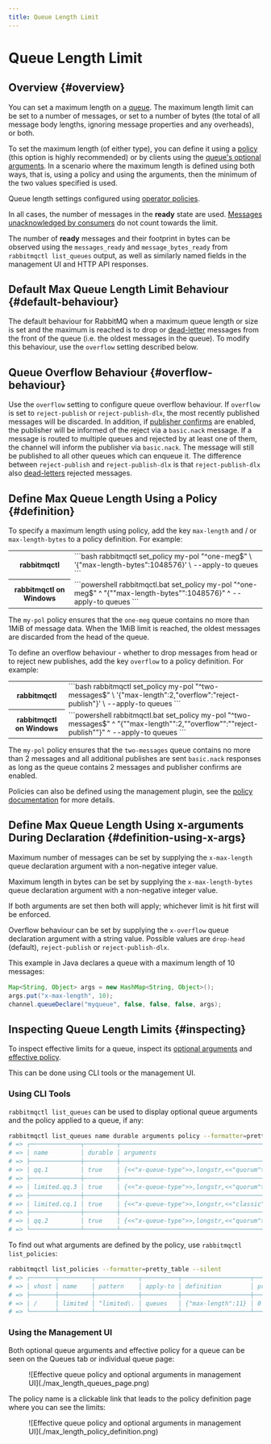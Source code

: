 ```yaml
---
title: Queue Length Limit
---
```

<!--
Copyright (c) 2005-2024 Broadcom. All Rights Reserved. The term "Broadcom" refers to Broadcom Inc. and/or its subsidiaries.

All rights reserved. This program and the accompanying materials
are made available under the terms of the under the Apache License,
Version 2.0 (the "License”); you may not use this file except in compliance
with the License. You may obtain a copy of the License at

https://www.apache.org/licenses/LICENSE-2.0

Unless required by applicable law or agreed to in writing, software
distributed under the License is distributed on an "AS IS" BASIS,
WITHOUT WARRANTIES OR CONDITIONS OF ANY KIND, either express or implied.
See the License for the specific language governing permissions and
limitations under the License.
-->

# Queue Length Limit

## Overview {#overview}

You can set a maximum length on a [queue](./queues). The maximum length limit can be set to a number of
messages, or set to a number of bytes (the total of all message body lengths, ignoring message properties and any overheads), or both.

To set the maximum length (of either type), you can
define it using a [policy](./parameters#policies) (this option is highly recommended)
or by clients using the [queue's optional arguments](./queues#optional-arguments).
In a scenario where the maximum length is defined using both ways, that is, using a policy and using the arguments, then the minimum of the two values specified is used.

Queue length settings configured using [operator policies](./parameters#operator-policies).

In all cases, the number of messages in the **ready** state are used. [Messages unacknowledged by consumers](./confirms)
do not count towards the limit.

The number of **ready** messages and their footprint in bytes can be observed
using the `messages_ready` and `message_bytes_ready` from
`rabbitmqctl list_queues` output, as well as similarly named fields in the management UI and HTTP API responses.


## Default Max Queue Length Limit Behaviour {#default-behaviour}

The default behaviour for RabbitMQ when a maximum queue length or
size is set and the maximum is reached is to drop or
[dead-letter](./dlx) messages from the front
of the queue (i.e. the oldest messages in the queue). To modify
this behaviour, use the `overflow` setting described below.


## Queue Overflow Behaviour {#overflow-behaviour}

Use the `overflow` setting to configure queue overflow
behaviour. If `overflow` is set to `reject-publish` or `reject-publish-dlx`,
the most recently published messages will be discarded. In addition, if
[publisher confirms](./confirms#publisher-confirms)
are enabled, the publisher will be informed of the reject via a
`basic.nack` message. If a message is routed to multiple
queues and rejected by at least one of them, the channel will inform
the publisher via `basic.nack`. The message will still be
published to all other queues which can enqueue it.
The difference between `reject-publish` and `reject-publish-dlx` is that
`reject-publish-dlx` also [dead-letters](./dlx) rejected messages.


## Define Max Queue Length Using a Policy {#definition}

To specify a maximum length using policy, add the key
`max-length` and / or `max-length-bytes`
to a policy definition. For example:

<table>
  <tr>
    <th>rabbitmqctl</th>
    <td>
```bash
rabbitmqctl set_policy my-pol "^one-meg$" \
  '{"max-length-bytes":1048576}' \
  --apply-to queues
```
    </td>
  </tr>
  <tr>
    <th>rabbitmqctl on Windows</th>
    <td>
```powershell
rabbitmqctl.bat set_policy my-pol "^one-meg$" ^
  "{""max-length-bytes"":1048576}" ^
  --apply-to queues
```
    </td>
  </tr>
</table>

The `my-pol` policy ensures that the `one-meg`
queue contains no more than 1MiB of message data. When the 1MiB limit
is reached, the oldest messages are discarded from the head of the
queue.

To define an overflow behaviour - whether to drop messages from head
or to reject new publishes, add the key `overflow` to a
policy definition. For example:

<table>
  <tr>
    <th>rabbitmqctl</th>
    <td>
```bash
rabbitmqctl set_policy my-pol "^two-messages$" \
  '{"max-length":2,"overflow":"reject-publish"}' \
  --apply-to queues
```
    </td>
  </tr>
  <tr>
    <th>rabbitmqctl on Windows</th>
    <td>
```powershell
rabbitmqctl.bat set_policy my-pol "^two-messages$" ^
  "{""max-length"":2,""overflow"":""reject-publish""}" ^
  --apply-to queues
```
    </td>
  </tr>
</table>

The `my-pol` policy ensures that the `two-messages`
queue contains no more than 2 messages and all additional publishes
are sent `basic.nack` responses as long as the queue
contains 2 messages and publisher confirms are enabled.

Policies can also be defined using the management plugin, see
the [policy documentation](./parameters#policies) for more details.


## Define Max Queue Length Using x-arguments During Declaration {#definition-using-x-args}

Maximum number of messages can be set by supplying the
`x-max-length` queue declaration argument with a
non-negative integer value.

Maximum length in bytes can be set by supplying the
`x-max-length-bytes` queue declaration argument with a
non-negative integer value.

If both arguments are set then both will apply; whichever limit
is hit first will be enforced.

Overflow behaviour can be set by supplying the
`x-overflow` queue declaration argument with a
string value. Possible values are `drop-head` (default),
`reject-publish` or `reject-publish-dlx`.

This example in Java declares a queue with a maximum length
of 10 messages:

```java
Map<String, Object> args = new HashMap<String, Object>();
args.put("x-max-length", 10);
channel.queueDeclare("myqueue", false, false, false, args);
```


## Inspecting Queue Length Limits {#inspecting}

To inspect effective limits for a queue, inspect its [optional arguments](./queues#optional-arguments) and
[effective policy](./parameters#policies).

This can be done using CLI tools or the management UI.

### Using CLI Tools

`rabbitmqctl list_queues` can be used to display optional queue arguments and the policy applied to a queue, if any:

```bash
rabbitmqctl list_queues name durable arguments policy --formatter=pretty_table --silent
# => ┌──────────────┬─────────┬──────────────────────────────────────────────────────────────────────┬─────────┐
# => │ name         │ durable │ arguments                                                            │ policy  │
# => ├──────────────┼─────────┼──────────────────────────────────────────────────────────────────────┼─────────┤
# => │ qq.1         │ true    │ {<<"x-queue-type">>,longstr,<<"quorum">>}{<<"x-max-length">>,long,7} │         │
# => ├──────────────┼─────────┼──────────────────────────────────────────────────────────────────────┼─────────┤
# => │ limited.qq.3 │ true    │ {<<"x-queue-type">>,longstr,<<"quorum">>}                            │ limited │
# => ├──────────────┼─────────┼──────────────────────────────────────────────────────────────────────┼─────────┤
# => │ limited.cq.1 │ true    │ {<<"x-queue-type">>,longstr,<<"classic">>}                           │ limited │
# => ├──────────────┼─────────┼──────────────────────────────────────────────────────────────────────┼─────────┤
# => │ qq.2         │ true    │ {<<"x-queue-type">>,longstr,<<"quorum">>}                            │         │
# => └──────────────┴─────────┴──────────────────────────────────────────────────────────────────────┴─────────┘
```

To find out what arguments are defined by the policy, use `rabbitmqctl list_policies`:

```bash
rabbitmqctl list_policies --formatter=pretty_table --silent
# => ┌───────┬─────────┬────────────┬──────────┬───────────────────┬──────────┐
# => │ vhost │ name    │ pattern    │ apply-to │ definition        │ priority │
# => ├───────┼─────────┼────────────┼──────────┼───────────────────┼──────────┤
# => │ /     │ limited │ ^limited\. │ queues   │ {"max-length":11} │ 0        │
# => └───────┴─────────┴────────────┴──────────┴───────────────────┴──────────┘
```

### Using the Management UI

Both optional queue arguments and effective policy for a queue can be seen on the Queues tab or individual queue page:

<figure>
![Effective queue policy and optional arguments in management UI](./max_length_queues_page.png)
</figure>

The policy name is a clickable link that leads to the policy definition page where you
can see the limits:

<figure>
![Effective queue policy and optional arguments in management UI](./max_length_policy_definition.png)
</figure>
